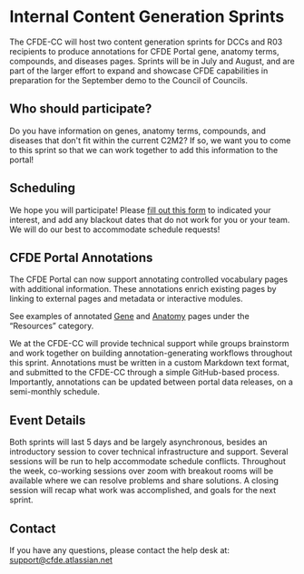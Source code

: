 # Internal Content Generation Sprints

The CFDE-CC will host two content generation sprints for DCCs and R03 recipients to produce annotations for CFDE Portal gene, anatomy terms, compounds, and diseases pages. Sprints will be in July and August, and are part of the larger effort to expand and showcase CFDE capabilities in preparation for the September demo to the Council of Councils.

## Who should participate?

Do you have information on genes, anatomy terms, compounds, and diseases that don't fit within the current C2M2? If so, we want you to come to this sprint so that we can work together to add this information to the portal!

## Scheduling

We hope you will participate! Please [fill out this form](https://forms.gle/zppvKfF5NQPXj4sr9) to indicated your interest, and add any blackout dates that do not work for you or your team. We will do our best to accommodate schedule requests!

## CFDE Portal Annotations

The CFDE Portal can now support annotating controlled vocabulary pages with additional information. These annotations enrich existing pages by linking to external pages and metadata or interactive modules.

See examples of annotated [Gene](https://app.nih-cfde.org/chaise/record/#1/CFDE:gene/nid=1) and [Anatomy](https://app.nih-cfde.org/chaise/record/#1/CFDE:anatomy/nid=253) pages under the “Resources” category.

We at the CFDE-CC will provide technical support while groups brainstorm and work together on building annotation-generating workflows throughout this sprint. Annotations must be written in a custom Markdown text format, and submitted to the CFDE-CC through a simple GitHub-based process. Importantly, annotations can be updated between portal data releases, on a semi-monthly schedule.

## Event Details

Both sprints will last 5 days and be largely asynchronous, besides an introductory session to cover technical infrastructure and support. Several sessions will be run to help accommodate schedule conflicts. Throughout the week, co-working sessions over zoom with breakout rooms will be available where we can resolve problems and share solutions. A closing session will recap what work was accomplished, and goals for the next sprint.

## Contact

If you have any questions, please contact the help desk at: support@cfde.atlassian.net 
